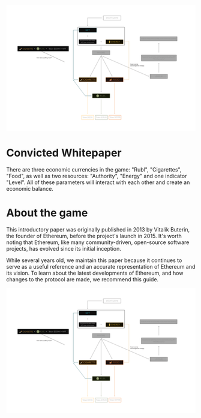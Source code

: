 ![Economic](images/eco.png)

# Convicted Whitepaper

There are three economic currencies in the game: "Rubl", "Cigarettes", "Food", as well as two resources: "Authority", "Energy" and one indicator "Level". All of these parameters will interact with each other and create an economic balance. 

# About the game

This introductory paper was originally published in 2013 by Vitalik Buterin, the founder of Ethereum, before the project's launch in 2015. It's worth noting that Ethereum, like many community-driven, open-source software projects, has evolved since its initial inception.

While several years old, we maintain this paper because it continues to serve as a useful reference and an accurate representation of Ethereum and its vision. To learn about the latest developments of Ethereum, and how changes to the protocol are made, we recommend this guide. 

![Economic](images/eco.png)
